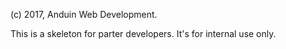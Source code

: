 (c) 2017, Anduin Web Development.

This is a skeleton for parter developers. It's for internal use only.
